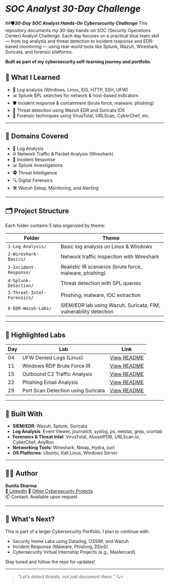 # *SOC Analyst 30-Day Challenge*

##🛡️***30-Day SOC Analyst Hands-On Cybersecurity Challenge***
This repository documents my 30-day hands-on SOC (Security Operations Center) Analyst Challenge. Each day focuses on a practical blue team skill — from log analysis and threat detection to incident response and EDR-based monitoring — using real-world tools like Splunk, Wazuh, Wireshark, Suricata, and forensic platforms.

**Built as part of my cybersecurity self-learning journey and portfolio.**

## 🧠 What I Learned
- 🔎 Log analysis (Windows, Linux, IDS, HTTP, SSH, UFW)
- 📊 Splunk SPL searches for network & host-based indicators
- 🛡️ Incident response & containment (brute force, malware, phishing)
- 🧪 Threat detection using Wazuh EDR and Suricata IDS
- 🧰 Forensic techniques using VirusTotal, URLScan, CyberChef, etc.

---

## 📌 Domains Covered

- 📝 Log Analysis
- 🌐 Network Traffic & Packet Analysis (Wireshark)
- 🚨 Incident Response
- 📊 Splunk Investigations
- 🕵️ Threat Intelligence
- 🔍 Digital Forensics
- 🛠️ Wazuh Setup, Monitoring, and Alerting

---

## 🗂️ Project Structure

Each folder contains 5 labs organized by theme:

| Folder | Theme |
|--------|-------|
| `1-Log-Analysis/` | Basic log analysis on Linux & Windows |
| `2-Wireshark-Basics/` | Network traffic inspection with Wireshark |
| `3-Incident-Response/` | Realistic IR scenarios (brute force, malware, phishing) |
| `4-Splunk-Detection/` | Threat detection with SPL queries |
| `5-Threat-Intel-Forensics/` | Phishing, malware, IOC extraction |
| `6-EDR-Wazuh-Labs/` | SIEM/EDR lab using Wazuh, Suricata, FIM, vulnerability detection |

---

## 📌 Highlighted Labs

| Day | Lab | Link |
|-----|-----|------|
| 04 | UFW Denied Logs (Linux) | [View README](./1-Log-Analysis/Day04_1_Log_Analysis_Linux-UFW-Logs/README.md) |
| 11 | Windows RDP Brute Force IR | [View README](./3-Incident-Response/Day11_3_Incident_Response_Windows-Service-RDP-Brute-Force-Attack/README.md) |
| 15 | Outbound C2 Traffic Analysis | [View README](./3-Incident-Response/Day15_3_Incident_Response_Investigate-Outbound-Connection/README.md) |
| 22 | Phishing Email Analysis | [View README](./5-Threat-Intel-Forensics/Day22_5_Threat_Intel_Forensics_Phishing-Email-Analysis/README.md) |
| 29 | Port Scan Detection using Suricata | [View README](./6-EDR-Wazuh-Labs/Day29_6_EDR_Wazuh-Suricata_PortScan-Detection/README.md) |

---

## 💼 Built With

- **SIEM/EDR**: Wazuh, Splunk, Suricata
- **Log Analysis**: Event Viewer, journalctl, syslog, ps, netstat, grep, crontab
- **Forensics & Threat Intel**: VirusTotal, AbuseIPDB, URLScan.io, CyberChef, AnyRun
- **Networking Tools**: Wireshark, Nmap, Hydra, curl
- **OS Platforms**: Ubuntu, Kali Linux, Windows Server

---

## 🧑‍💻 Author

**Sunita Sharma**  
🔗 [LinkedIn](https://linkedin.com/in/sunitanigam-sharma)
📁 [Other Cybersecurity Projects](https://github.com/suneetasharma)  
📫 Contact: Available upon request  

---

## 📌 What's Next?

This is part of a larger Cybersecurity Portfolio. I plan to continue with:

- Security Home Labs using Datadog, OSSIM, and Wazuh
- Incident Response (Malware, Phishing, DDoS)
- Cybersecurity Virtual Internship Projects (e.g., Mastercard)

Stay tuned and follow the repo for updates!

---

> _“Let’s detect threats, not just document them.”_ 🔍🔥
